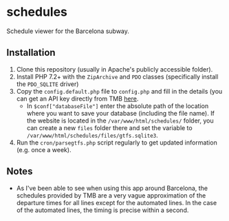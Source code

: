 # schedules
Schedule viewer for the Barcelona subway.

## Installation
1. Clone this repository (usually in Apache's publicly accessible folder).
1. Install PHP 7.2+ with the `ZipArchive` and `PDO` classes (specifically
install the `PDO_SQLITE` driver)
1. Copy the `config.default.php` file to `config.php` and fill in the details
(you can get an API key directly from TMB [here](https://developer.tmb.cat/).
   - In `$conf["databaseFile"]` enter the absolute path of the location where
   you want to save your database (including the file name). If the website is
   located in the `/var/www/html/schedules/` folder, you can create a new
   `files` folder there and set the variable to
   `/var/www/html/schedules/files/gtfs.sqlite3`.
1. Run the `cron/parsegtfs.php` script regularly to get updated information
(e.g. once a week).

## Notes
- As I've been able to see when using this app around Barcelona, the schedules
provided by TMB are a very vague approximation of the departure times for all
lines except for the automated lines. In the case of the automated lines, the
timing is precise within a second.
